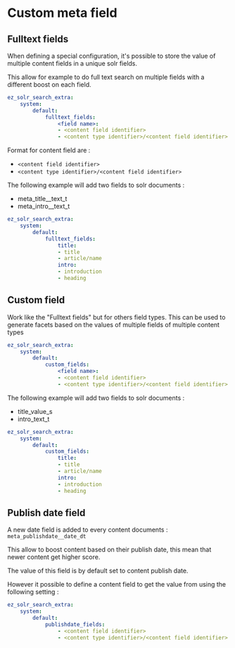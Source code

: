 # Custom meta field

## Fulltext fields
When defining a special configuration, it's possible to store the value of multiple content fields in a unique solr fields.

This allow for example to do full text search on multiple fields with a different boost on each field.

```yaml
ez_solr_search_extra:
    system:
        default:
            fulltext_fields:
                <field name>:
                - <content field identifier>
                - <content type identifier>/<content field identifier>
```

Format for content field are : 
* `<content field identifier>`
* `<content type identifier>/<content field identifier>`

The following example will add two fields to solr documents :
* meta_title__text_t
* meta_intro__text_t

```yaml
ez_solr_search_extra:
    system:
        default:
            fulltext_fields:
                title:
                - title
                - article/name
                intro:
                - introduction
                - heading
```

## Custom field

Work like the "Fulltext fields" but for others field types. 
This can be used to generate facets based on the values of multiple fields of multiple content types

```yaml
ez_solr_search_extra:
    system:
        default:
            custom_fields:
                <field name>:
                - <content field identifier>
                - <content type identifier>/<content field identifier>
```

The following example will add two fields to solr documents :
* title_value_s
* intro_text_t

```yaml
ez_solr_search_extra:
    system:
        default:
            custom_fields:
                title:
                - title
                - article/name
                intro:
                - introduction
                - heading
```

## Publish date field

A new date field is added to every content documents : `meta_publishdate__date_dt`

This allow to boost content based on their publish date, this mean that newer content get higher score.

The value of this field is by default set to content publish date.

However it possible to define a content field to get the value from using the following setting :

```yaml
ez_solr_search_extra:
    system:
        default:
            publishdate_fields:
                - <content field identifier>
                - <content type identifier>/<content field identifier>
```
